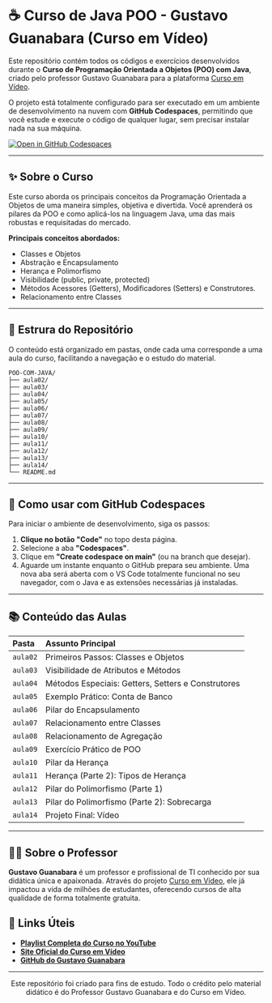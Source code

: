 # ☕ Curso de Java POO - Gustavo Guanabara (Curso em Vídeo)

Este repositório contém todos os códigos e exercícios desenvolvidos durante o **Curso de Programação Orientada a Objetos (POO) com Java**, criado pelo professor Gustavo Guanabara para a plataforma [Curso em Vídeo](https://www.cursoemvideo.com/).

O projeto está totalmente configurado para ser executado em um ambiente de desenvolvimento na nuvem com **GitHub Codespaces**, permitindo que você estude e execute o código de qualquer lugar, sem precisar instalar nada na sua máquina.

[![Open in GitHub Codespaces](https://github.com/codespaces/badge.svg)](https://github.com/Jamykson/POO-com-Java)

---

## ✨ Sobre o Curso

Este curso aborda os principais conceitos da Programação Orientada a Objetos de uma maneira simples, objetiva e divertida. Você aprenderá os pilares da POO e como aplicá-los na linguagem Java, uma das mais robustas e requisitadas do mercado.

**Principais conceitos abordados:**
* Classes e Objetos
* Abstração e Encapsulamento
* Herança e Polimorfismo
* Visibilidade (public, private, protected)
* Métodos Acessores (Getters), Modificadores (Setters) e Construtores.
* Relacionamento entre Classes

---

## 📂 Estrura do Repositório

O conteúdo está organizado em pastas, onde cada uma corresponde a uma aula do curso, facilitando a navegação e o estudo do material.

```
POO-COM-JAVA/
├── aula02/
├── aula03/
├── aula04/
├── aula05/
├── aula06/
├── aula07/
├── aula08/
├── aula09/
├── aula10/
├── aula11/
├── aula12/
├── aula13/
├── aula14/
└── README.md
```

---

## 🚀 Como usar com GitHub Codespaces

Para iniciar o ambiente de desenvolvimento, siga os passos:

1.  **Clique no botão "Code"** no topo desta página.
2.  Selecione a aba **"Codespaces"**.
3.  Clique em **"Create codespace on main"** (ou na branch que desejar).
4.  Aguarde um instante enquanto o GitHub prepara seu ambiente. Uma nova aba será aberta com o VS Code totalmente funcional no seu navegador, com o Java e as extensões necessárias já instaladas.

---

## 📚 Conteúdo das Aulas

| Pasta   | Assunto Principal                                |
| :------ | :----------------------------------------------- |
| `aula02`  | Primeiros Passos: Classes e Objetos              |
| `aula03`  | Visibilidade de Atributos e Métodos              |
| `aula04`  | Métodos Especiais: Getters, Setters e Construtores |
| `aula05`  | Exemplo Prático: Conta de Banco                  |
| `aula06`  | Pilar do Encapsulamento                          |
| `aula07`  | Relacionamento entre Classes                     |
| `aula08`  | Relacionamento de Agregação                      |
| `aula09`  | Exercício Prático de POO                         |
| `aula10`  | Pilar da Herança                                 |
| `aula11`  | Herança (Parte 2): Tipos de Herança              |
| `aula12`  | Pilar do Polimorfismo (Parte 1)                  |
| `aula13`  | Pilar do Polimorfismo (Parte 2): Sobrecarga      |
| `aula14`  | Projeto Final: Vídeo                             |

---

## 👨‍🏫 Sobre o Professor

**Gustavo Guanabara** é um professor e profissional de TI conhecido por sua didática única e apaixonada. Através do projeto [Curso em Vídeo](https://www.youtube.com/cursoemvideo), ele já impactou a vida de milhões de estudantes, oferecendo cursos de alta qualidade de forma totalmente gratuita.

## 🔗 Links Úteis

* **[Playlist Completa do Curso no YouTube](https://www.youtube.com/playlist?list=PLHz_AreHm4dkqe2aR0tQK74m8SFe-aGsY)**
* **[Site Oficial do Curso em Vídeo](https://www.cursoemvideo.com/curso/java-poo/)**
* **[GitHub do Gustavo Guanabara](https://github.com/gustavoguanabara)**

---

<p align="center">
  Este repositório foi criado para fins de estudo. Todo o crédito pelo material didático é do Professor Gustavo Guanabara e do Curso em Vídeo.
</p>
